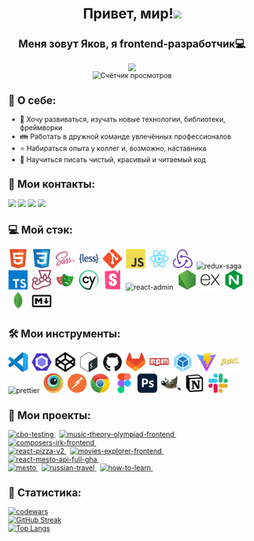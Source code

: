 <h1 align="center">Привет, мир!<img src="https://github.com/TheDudeThatCode/TheDudeThatCode/blob/master/Assets/Hi.gif" width="35" /></h1>
<h2 align="center">Меня зовут Яков, я frontend-разработчик💻</h2>
<div align="center"><img align="center" src="https://github.com/user-attachments/assets/8b1eeb7b-5855-4474-b5cb-2dc5736c18ca" width="400">
</div>

<div align="center">
  <img src="https://komarev.com/ghpvc/?username=Argayash1&style=flat-square&color=orange" alt="Счётчик просмотров">
</div>

## 👨 О себе:
* 🔭 Хочу развиваться, изучать новые технологии, библиотеки, фреймворки
* 👪 Работать в дружной команде увлечённых профессионалов
* ⭐ Набираться опыта у коллег и, возможно, наставника
* 📝 Научиться писать чистый, красивый и читаемый код


## 📧 Мои контакты:
<div>
  <a href="https://t.me/Yakoffz"><img src="https://img.shields.io/badge/Telegram-00BFFF?style=for-the-badge&logo=Telegram&logoColor=FFFFFF"></a>
  <a href="https://vk.com/zilber_man"><img src="https://img.shields.io/badge/ВКонтакте-blue?style=for-the-badge&logo=VK&logoColor=FFFF"></a>
  <a href="mailto:zilberman-82@mail.ru"><img src="https://img.shields.io/badge/Mail-0000FF?style=for-the-badge&logo=Mail.Ru&logoColor=FFFF"></a>
  <a href="https://www.instagram.com/iakovzilberman"><img src="https://img.shields.io/badge/instagram-DA70D6?style=for-the-badge&logo=Instagram&logoColor=FFFFFF"></a>
</div>


## 💻 Мой стэк:
<div>
  <img src="https://github.com/devicons/devicon/blob/master/icons/html5/html5-original.svg" title="html5" alt="html5" width="40" height="40"/>&nbsp
  <img src="https://github.com/devicons/devicon/blob/master/icons/css3/css3-original.svg" title="css" alt="css" width="40" height="40"/>&nbsp
  <img src="https://github.com/devicons/devicon/blob/master/icons/sass/sass-original.svg" title="sass" alt="sass" width="40" height="40"/>&nbsp
  <img src="https://github.com/devicons/devicon/blob/master/icons/less/less-plain-wordmark.svg" title="less" alt="less" width="40" height="40"/>&nbsp
  <img src="https://github.com/devicons/devicon/blob/master/icons/git/git-original.svg" title="git" alt="git" width="40" height="40"/>&nbsp
  <img src="https://github.com/devicons/devicon/blob/master/icons/javascript/javascript-original.svg" title="javascript" alt="javascript" width="40" height="40"/>&nbsp
  <img src="https://github.com/devicons/devicon/blob/master/icons/react/react-original.svg" title="reactjs" alt="reactjs" width="40" height="40"/>&nbsp
  <img src="https://github.com/devicons/devicon/blob/master/icons/redux/redux-original.svg" title="redux/rtk" alt="redux" width="40" height="40"/>&nbsp
  <img src="https://github.com/user-attachments/assets/ad0acbba-f478-4f9e-b25e-b4be88519523" title="redux-saga" alt="redux-saga" width="58" height="40"/>&nbsp
  <img src="https://github.com/devicons/devicon/blob/master/icons/typescript/typescript-original.svg" title="typescript" alt="typescript" width="40" height="40"/>&nbsp
  <img src="https://github.com/devicons/devicon/blob/master/icons/jest/jest-plain.svg" title="jest.js" alt="jest.js" width="40" height="40"/>&nbsp
  <img src="https://github.com/devicons/devicon/blob/master/icons/playwright/playwright-original.svg" title="playwright.js" alt="playwright.js" width="40" height="40"/>&nbsp
  <img src="https://github.com/devicons/devicon/blob/master/icons/cypressio/cypressio-original.svg" title="cypress.js" alt="cypress.js" width="40" height="40"/>&nbsp
  <img src="https://github.com/devicons/devicon/blob/master/icons/storybook/storybook-original.svg" title="storybook" alt="storybook" width="40" height="40"/>&nbsp
  <img src="https://github.com/user-attachments/assets/4a00d0ca-9e7a-4434-a042-0f6c49356647" title="react-admin" alt="react-admin" width="40" height="40"/>&nbsp
  <img src="https://github.com/devicons/devicon/blob/master/icons/nodejs/nodejs-original.svg" title="nodejs" alt="nodejs" width="40" height="40"/>&nbsp
  <img src="https://github.com/devicons/devicon/blob/master/icons/express/express-original.svg" title="express" alt="express" width="40" height="40"/>&nbsp
  <img src="https://github.com/devicons/devicon/blob/master/icons/nginx/nginx-original.svg" title="nginx" alt="nginx" width="40" height="40"/>&nbsp
  <img src="https://github.com/devicons/devicon/blob/master/icons/mongodb/mongodb-original.svg" title="mongodb" alt="mongodb" width="40" height="40"/>&nbsp
  <img src="https://github.com/devicons/devicon/blob/master/icons/markdown/markdown-original.svg" title="markdown" alt="jest.js" width="40" height="40"/>&nbsp
</div>

## 🛠 Мои инструменты:
<div>
  <img src="https://github.com/devicons/devicon/blob/master/icons/vscode/vscode-original.svg" title="vs-code" alt="vs-code" width="40" height="40"/>&nbsp
  <img src="https://github.com/devicons/devicon/blob/master/icons/eslint/eslint-original.svg" title="eslint" alt="eslint" width="40" height="40"/>&nbsp
  <img src="https://github.com/devicons/devicon/blob/master/icons/codepen/codepen-original.svg" title="codepen" alt="codepen" width="40" height="40"/>&nbsp
  <img src="https://github.com/devicons/devicon/blob/master/icons/bash/bash-original.svg" title="git bash" alt="git bash" width="40" height="40"/>&nbsp
  <img src="https://github.com/devicons/devicon/blob/master/icons/github/github-original.svg" title="github" alt="github" width="40" height="40"/>&nbsp
  <img src="https://github.com/devicons/devicon/blob/master/icons/gitlab/gitlab-original.svg" title="gitlab" alt="gitlab" width="40" height="40"/>&nbsp
  <img src="https://github.com/devicons/devicon/blob/master/icons/npm/npm-original-wordmark.svg" title="npm" alt="npm" width="40" height="40"/>&nbsp
  <img src="https://github.com/devicons/devicon/blob/master/icons/webpack/webpack-original.svg" title="webpack" alt="webpack" width="40" height="40"/>&nbsp
  <img src="https://github.com/devicons/devicon/blob/master/icons/vitejs/vitejs-original.svg" title="vite" alt="vite" width="40" height="40"/>&nbsp
  <img src="https://github.com/devicons/devicon/blob/master/icons/babel/babel-original.svg" title="babel" alt="babel" width="40" height="40"/>&nbsp
  <img src="https://github.com/Argayash1/Argayash1/assets/113699485/35821034-1e18-4235-95ae-948ce0bd615f" title="prettier" alt="prettier" width="40" height="40"/>&nbsp
  <img src="https://github.com/devicons/devicon/blob/master/icons/browserstack/browserstack-original.svg" title="browserstack" alt="browserstack" width="40" height="40"/>&nbsp
  <img src="https://github.com/devicons/devicon/blob/master/icons/postman/postman-original.svg" title="postman" alt="postman" width="40" height="40"/>&nbsp
  <img src="https://github.com/devicons/devicon/blob/master/icons/chrome/chrome-original.svg" title="chrome" alt="chrome" width="40" height="40"/>&nbsp
  <img src="https://github.com/devicons/devicon/blob/master/icons/figma/figma-original.svg" title="figma" alt="figma" width="40" height="40"/>&nbsp
  <img src="https://github.com/devicons/devicon/blob/master/icons/photoshop/photoshop-plain.svg" title="photoshop" alt="photoshop" width="40" height="40"/>&nbsp
  <img src="https://github.com/devicons/devicon/blob/master/icons/gimp/gimp-original.svg" title="gimp" alt="gimp" width="40" height="40"/>&nbsp;
  <img src="https://github.com/devicons/devicon/blob/master/icons/notion/notion-original.svg" title="notion" alt="notion" width="40" height="40"/>&nbsp;
  <img src="https://github.com/devicons/devicon/blob/master/icons/slack/slack-original.svg" title="slack" alt="slack" width="40" height="40"/>&nbsp;
</div>

## 🎨 Мои проекты:
<div>
  <div>
<a href="https://github.com/Argayash1/cbo-testing">
    <img src="https://github.com/user-attachments/assets/14f819c6-3c70-44d5-9522-aa9bb25f6aaf" title="cbo-testing" alt="cbo-testing" width="230" height="170"> 
</a>&nbsp;
<a href="https://github.com/Argayash1/music-theory-olympiad-frontend">
      <img src="https://github.com/Argayash1/Argayash1/assets/113699485/8343689a-a260-48b2-b573-8949fa47e5f3" title="music-theory-olympiad-frontend" alt="music-theory-olympiad-frontend" width="230" height="170"> 
</a>&nbsp;
    <a href="https://github.com/Argayash1/composers-irk-frontend">
      <img src="https://github.com/Argayash1/Argayash1/assets/113699485/c978f330-e386-496d-b3be-ec9c803eb1e3" title="composers-irk-frontend" alt="composers-irk-frontend" width="230" height="170"> 
    </a>&nbsp;
  </div>
  <div>
<a href="https://github.com/Argayash1/react-pizza-v2">
      <img src="https://github.com/Argayash1/Argayash1/assets/113699485/dea8ddd9-89dc-498c-9778-a7484fb2e5c5" title="react-pizza-v2" alt="react-pizza-v2" width="230" height="170"> 
</a>&nbsp;
<a href="https://github.com/Argayash1/movies-explorer-frontend">
      <img src="https://github.com/Argayash1/Argayash1/assets/113699485/44763d23-c976-460d-b817-ca04eae9389f" title="movies-explorer-frontend" alt="movies-explorer-frontend" width="230" height="170"> 
    </a>&nbsp; 
    <a href="https://github.com/Argayash1/react-mesto-api-full-gha">
      <img src="https://user-images.githubusercontent.com/113699485/222625978-8c89e6fa-e058-4f61-9aa1-32b9e46047b4.jpg" title="react-mesto-api-full-gha" alt="react-mesto-api-full-gha" width="230" height="170"> 
    </a>&nbsp;

    
  </div>
  <div>
<a href="https://github.com/Argayash1/mesto">
    <img src="https://user-images.githubusercontent.com/113699485/222885885-8aeb48bd-3a7e-4302-b242-6048c8ae7121.jpg" title="mesto" alt="mesto" width="230" height="170">
</a>&nbsp;
<a href="https://github.com/Argayash1/russian-travel">
      <img src="https://user-images.githubusercontent.com/113699485/222904196-a8bef537-407f-404b-880a-400121bbe52c.jpg" title="russian-travel" alt="russian-travel" width="230" height="170">
    </a>&nbsp;
<a href="https://github.com/Argayash1/how-to-learn">
      <img src="https://user-images.githubusercontent.com/113699485/222951217-a5465cb1-7ffc-4201-b262-ec0b99b11e49.jpg" title="how-to-learn" alt="how-to-learn" width="230" height="170">
</a>&nbsp;
</div>
</div>

## 🔎 Статистика:
[![codewars](https://www.codewars.com/users/Argayash1/badges/large)](https://www.codewars.com/users/Argayash1)   
[![GitHub Streak](http://github-readme-streak-stats.herokuapp.com?user=Argayash1&theme=default&background=FFFFFF&locale=ru)](https://git.io/streak-stats)<br>
[![Top Langs](https://github-readme-stats.vercel.app/api/top-langs/?username=Argayash1&layout=compact&theme=default&locale=ru&card_width=495)](https://github.com/anuraghazra/github-readme-stats)
